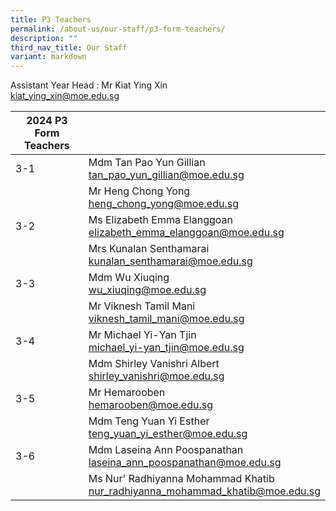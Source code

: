 ```yaml
---
title: P3 Teachers
permalink: /about-us/our-staff/p3-form-teachers/
description: ""
third_nav_title: Our Staff
variant: markdown
---
```

Assistant Year Head : Mr Kiat Ying Xin
<br>
kiat_ying_xin@moe.edu.sg
<br>

| 2024 P3 Form Teachers | |
| -------- | -------- |
| 3-1    | Mdm Tan Pao Yun Gillian<br> tan_pao_yun_gillian@moe.edu.sg    |   |
|      | Mr Heng Chong Yong     <br> heng_chong_yong@moe.edu.sg     |    |
| 3-2    | Ms Elizabeth Emma Elanggoan  <br>elizabeth_emma_elanggoan@moe.edu.sg    |   |
|     | Mrs Kunalan Senthamarai    <br>kunalan_senthamarai@moe.edu.sg    |   |
| 3-3   | Mdm Wu Xiuqing   <br>wu_xiuqing@moe.edu.sg   |     |
|      | Mr Viknesh Tamil Mani   <br> viknesh_tamil_mani@moe.edu.sg   |      |
| 3-4     | Mr Michael Yi-Yan Tjin    <br> michael_yi-yan_tjin@moe.edu.sg    |      |
|      | Mdm Shirley Vanishri Albert   <br> shirley_vanishri@moe.edu.sg     |   |
| 3-5     | Mr Hemarooben  <br>  hemarooben@moe.edu.sg  |     |
|      | Mdm Teng Yuan Yi Esther <br> teng_yuan_yi_esther@moe.edu.sg   |     |
|3-6      | Mdm Laseina Ann Poospanathan   <br> laseina_ann_poospanathan@moe.edu.sg   |     |
|      | Ms Nur' Radhiyanna Mohammad Khatib  <br> nur_radhiyanna_mohammad_khatib@moe.edu.sg  |     |